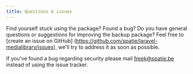 ```yaml
---
title: Questions & issues
---
```


Find yourself stuck using the package? Found a bug? Do you have general questions or suggestions for 
improving the backup package? Feel free to [create an issue on GitHub]
(https://github.com/spatie/laravel-medialibrary/issues), we'll try to address it as soon as possible.

If you've found a bug regarding security please mail [freek@spatie.be](mailto:freek@spatie.be) instead
of using the issue tracker.
